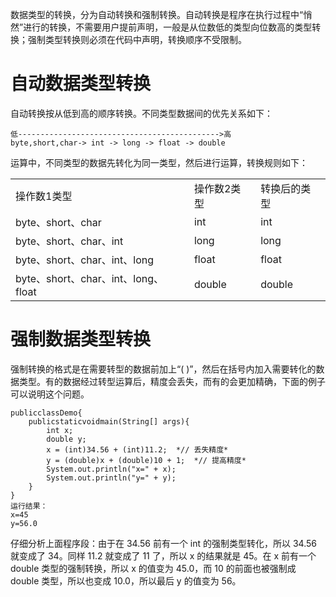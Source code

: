 数据类型的转换，分为自动转换和强制转换。自动转换是程序在执行过程中“悄然”进行的转换，不需要用户提前声明，一般是从位数低的类型向位数高的类型转换；强制类型转换则必须在代码中声明，转换顺序不受限制。

# 自动数据类型转换

自动转换按从低到高的顺序转换。不同类型数据间的优先关系如下：

```text
低--------------------------------------------->高
byte,short,char-> int -> long -> float -> double
```

运算中，不同类型的数据先转化为同一类型，然后进行运算，转换规则如下：

||||
|-|-|-|
|操作数1类型|操作数2类型|转换后的类型<br>|
|byte、short、char|int|int|
|byte、short、char、int|long|long|
|byte、short、char、int、long|float|float|
|byte、short、char、int、long、float|double|double|


# 强制数据类型转换

强制转换的格式是在需要转型的数据前加上“( )”，然后在括号内加入需要转化的数据类型。有的数据经过转型运算后，精度会丢失，而有的会更加精确，下面的例子可以说明这个问题。

```text
publicclassDemo{
    publicstaticvoidmain(String[] args){
        int x;
        double y;
        x = (int)34.56 + (int)11.2;  *// 丢失精度*
        y = (double)x + (double)10 + 1;  *// 提高精度*
        System.out.println("x=" + x);
        System.out.println("y=" + y);
    }
}
运行结果：
x=45
y=56.0
```

仔细分析上面程序段：由于在 34.56 前有一个 int 的强制类型转化，所以 34.56 就变成了 34。同样 11.2 就变成了 11 了，所以 x 的结果就是 45。在 x 前有一个 double 类型的强制转换，所以 x 的值变为 45.0，而 10 的前面也被强制成 double 类型，所以也变成 10.0，所以最后 y 的值变为 56。